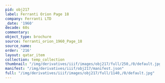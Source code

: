 ```yaml
---
pid: obj217
label: Ferranti Orion Page 18
company: Ferranti LTD
_date: '1960'
decade: 60s
commentary: 
object_type: brochure
source: ferranti_orion_1960_Page_18
source_name: 
order: '216'
layout: qatar_item
collection: temp_collection
thumbnail: "/img/derivatives/iiif/images/obj217/full/250,/0/default.jpg"
manifest: "/img/derivatives/iiif/obj217/manifest.json"
full: "/img/derivatives/iiif/images/obj217/full/1140,/0/default.jpg"
---
```

